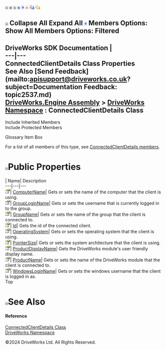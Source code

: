 ![](dotnetimages/collapse.gif) ![](dotnetimages/expand.gif) ![](dotnetimages/collapse.gif) ![](dotnetimages/expand.gif) ![](dotnetimages/drpdown.gif) ![](dotnetimages/drpdown_orange.gif) ![](dotnetimages/copycode.gif) ![](dotnetimages/copycodeHighlight.gif)

![](dotnetimages/collapse.gif) Collapse All Expand All ![](dotnetimages/drpdown.gif) Members Options: Show All  Members Options: Filtered   
---  
DriveWorks SDK Documentation  |   
---|---  
ConnectedClientDetails Class Properties   
See Also [Send Feedback](mailto:apisupport@driveworks.co.uk?subject=Documentation Feedback: topic2537.md)  
[DriveWorks.Engine Assembly](topic2156.md) > [DriveWorks Namespace](topic2159.md) : ConnectedClientDetails Class  
---  
  
Include Inherited Members    
Include Protected Members    


Glossary Item Box

For a list of all members of this type, see [ConnectedClientDetails members](topic2538.md).

# ![](dotnetimages/collapse.gif)Public Properties

| Name| Description  
---|---|---  
![Public Property](dotnetimages/publicProperty.gif)| [ComputerName](topic2545.md)| Gets or sets the name of the computer that the client is using.   
![Public Property](dotnetimages/publicProperty.gif)| [GroupLoginName](topic2546.md)| Gets or sets the username that is currently logged in to the group.   
![Public Property](dotnetimages/publicProperty.gif)| [GroupName](topic2547.md)| Gets or sets the name of the group that the client is connected to.   
![Public Property](dotnetimages/publicProperty.gif)| [Id](topic2548.md)| Gets the id of the connected client.   
![Public Property](dotnetimages/publicProperty.gif)| [OperatingSystem](topic2549.md)| Gets or sets the operating system that the client is using.   
![Public Property](dotnetimages/publicProperty.gif)| [PointerSize](topic2550.md)| Gets or sets the system architecture that the client is using.   
![Public Property](dotnetimages/publicProperty.gif)| [ProductDisplayName](topic2551.md)| Gets the DriveWorks module's user friendly display name.   
![Public Property](dotnetimages/publicProperty.gif)| [ProductName](topic2552.md)| Gets or sets the name of the DriveWorks module that the client is connected to.   
![Public Property](dotnetimages/publicProperty.gif)| [WindowsLoginName](topic2553.md)| Gets or sets the windows username that the client is logged in as.   
Top

# ![](dotnetimages/collapse.gif)See Also

#### Reference

[ConnectedClientDetails Class](topic2537.md)   
[DriveWorks Namespace](topic2159.md)

©2024 DriveWorks Ltd. All Rights Reserved.
